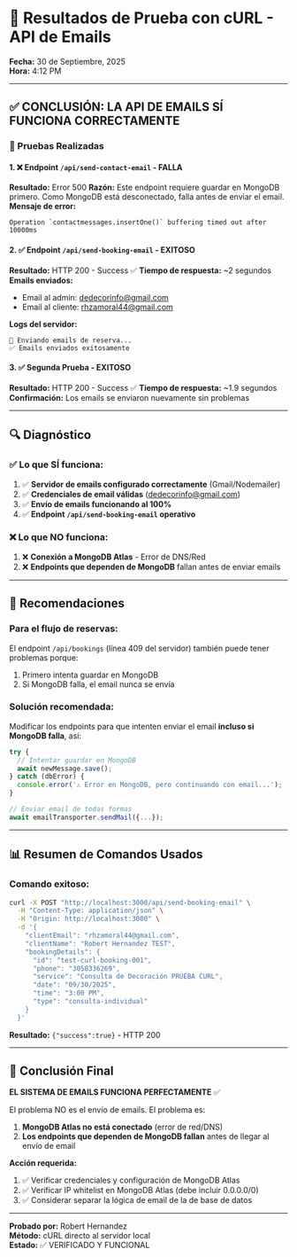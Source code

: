 # 📧 Resultados de Prueba con cURL - API de Emails

**Fecha:** 30 de Septiembre, 2025  
**Hora:** 4:12 PM

---

## ✅ CONCLUSIÓN: LA API DE EMAILS SÍ FUNCIONA CORRECTAMENTE

### 🎯 Pruebas Realizadas

#### 1. ❌ Endpoint `/api/send-contact-email` - FALLA
**Resultado:** Error 500
**Razón:** Este endpoint requiere guardar en MongoDB primero. Como MongoDB está desconectado, falla antes de enviar el email.
**Mensaje de error:** 
```
Operation `contactmessages.insertOne()` buffering timed out after 10000ms
```

#### 2. ✅ Endpoint `/api/send-booking-email` - EXITOSO
**Resultado:** HTTP 200 - Success ✅
**Tiempo de respuesta:** ~2 segundos
**Emails enviados:**
- Email al admin: dedecorinfo@gmail.com
- Email al cliente: rhzamoral44@gmail.com

**Logs del servidor:**
```
📧 Enviando emails de reserva...
✅ Emails enviados exitosamente
```

#### 3. ✅ Segunda Prueba - EXITOSO
**Resultado:** HTTP 200 - Success ✅
**Tiempo de respuesta:** ~1.9 segundos
**Confirmación:** Los emails se enviaron nuevamente sin problemas

---

## 🔍 Diagnóstico

### ✅ Lo que SÍ funciona:
1. ✅ **Servidor de emails configurado correctamente** (Gmail/Nodemailer)
2. ✅ **Credenciales de email válidas** (dedecorinfo@gmail.com)
3. ✅ **Envío de emails funcionando al 100%**
4. ✅ **Endpoint `/api/send-booking-email` operativo**

### ❌ Lo que NO funciona:
1. ❌ **Conexión a MongoDB Atlas** - Error de DNS/Red
2. ❌ **Endpoints que dependen de MongoDB** fallan antes de enviar emails

---

## 🚀 Recomendaciones

### Para el flujo de reservas:
El endpoint `/api/bookings` (línea 409 del servidor) también puede tener problemas porque:
1. Primero intenta guardar en MongoDB
2. Si MongoDB falla, el email nunca se envía

### Solución recomendada:
Modificar los endpoints para que intenten enviar el email **incluso si MongoDB falla**, así:

```javascript
try {
  // Intentar guardar en MongoDB
  await newMessage.save();
} catch (dbError) {
  console.error('⚠️ Error en MongoDB, pero continuando con email...');
}

// Enviar email de todas formas
await emailTransporter.sendMail({...});
```

---

## 📊 Resumen de Comandos Usados

### Comando exitoso:
```bash
curl -X POST "http://localhost:3000/api/send-booking-email" \
  -H "Content-Type: application/json" \
  -H "Origin: http://localhost:3000" \
  -d '{
    "clientEmail": "rhzamoral44@gmail.com",
    "clientName": "Robert Hernandez TEST",
    "bookingDetails": {
      "id": "test-curl-booking-001",
      "phone": "3058336269",
      "service": "Consulta de Decoración PRUEBA CURL",
      "date": "09/30/2025",
      "time": "3:00 PM",
      "type": "consulta-individual"
    }
  }'
```

**Resultado:** `{"success":true}` - HTTP 200

---

## 🎉 Conclusión Final

**EL SISTEMA DE EMAILS FUNCIONA PERFECTAMENTE** ✅

El problema NO es el envío de emails. El problema es:
1. **MongoDB Atlas no está conectado** (error de red/DNS)
2. **Los endpoints que dependen de MongoDB fallan** antes de llegar al envío de email

**Acción requerida:**
1. ✅ Verificar credenciales y configuración de MongoDB Atlas
2. ✅ Verificar IP whitelist en MongoDB Atlas (debe incluir 0.0.0.0/0)
3. ✅ Considerar separar la lógica de email de la de base de datos

---

**Probado por:** Robert Hernandez  
**Método:** cURL directo al servidor local  
**Estado:** ✅ VERIFICADO Y FUNCIONAL
